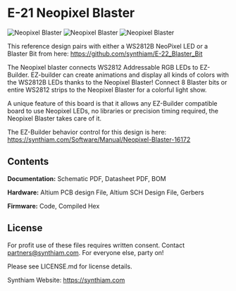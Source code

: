# E-21 Neopixel Blaster

![Neopixel Blaster](https://live.staticflickr.com/65535/33867577428_49946a17c2_k.jpg)
![Neopixel Blaster](https://live.staticflickr.com/65535/32801181517_8283eb2b66_k.jpg)
![Neopixel Blaster](https://live.staticflickr.com/65535/33867577528_87d887444d_k.jpg)

This reference design pairs with either a WS2812B NeoPixel LED or a Blaster Bit from here: https://github.com/synthiam/E-22_Blaster_Bit

The Neopixel blaster connects WS2812 Addressable RGB LEDs to EZ-Builder. EZ-builder can create animations and display all kinds of colors with the WS2812B LEDs thanks to the Neopixel Blaster! Connect 8 Blaster bits or entire WS2812 strips to the Neopixel Blaster for a colorful light show. 

A unique feature of this board is that it allows any EZ-Builder compatible board to use Neopixel LEDs, no libraries or precision timing required, the Neopixel Blaster takes care of it.

The EZ-Builder behavior control for this design is here: https://synthiam.com/Software/Manual/Neopixel-Blaster-16172

## Contents

**Documentation:** Schematic PDF, Datasheet PDF, BOM

**Hardware:** Altium PCB design File, Altium SCH Design File, Gerbers

**Firmware:** Code, Compiled Hex

## License

For profit use of these files requires written consent. Contact partners@synthiam.com. For everyone else, party on!

Please see LICENSE.md for license details.

Synthiam Website: https://synthiam.com

